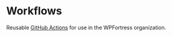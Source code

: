 # Workflows

Reusable [GitHub Actions](https://github.com/features/actions) for use in the WPFortress organization.
